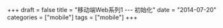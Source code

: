 +++
draft = false
title =  "移动端Web系列1 --- 初始化"
date =   "2014-07-20"
categories = ["mobile"]
tags = ["mobile"]
+++

